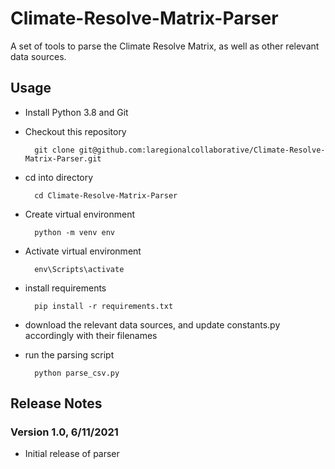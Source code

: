 # Climate-Resolve-Matrix-Parser

A set of tools to parse the Climate Resolve Matrix, as well as other relevant data sources.

## Usage

- Install Python 3.8 and Git
- Checkout this repository

        git clone git@github.com:laregionalcollaborative/Climate-Resolve-Matrix-Parser.git

- cd into directory

        cd Climate-Resolve-Matrix-Parser

- Create virtual environment

        python -m venv env

- Activate virtual environment

        env\Scripts\activate

- install requirements

        pip install -r requirements.txt

- download the relevant data sources, and update constants.py accordingly with their filenames
- run the parsing script

        python parse_csv.py

## Release Notes

### Version 1.0, 6/11/2021
 - Initial release of parser